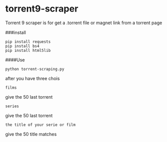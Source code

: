 # torrent9-scraper
Torrent 9 scraper is for get a .torrent file or magnet link from a torrent page 

###install
```ssh
pip install requests
pip install bs4
pip install html5lib
```

####Use
```ssh
python torrent-scraping.py
```
after you have three chois 

```ssh
films 
```
give the 50 last torrent

```ssh
series 
```

give the 50 last torrent
```ssh
the title of your serie or film
```

give the 50 title matches
